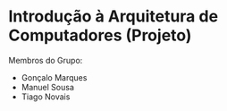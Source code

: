 # Introdução à Arquitetura de Computadores (Projeto)



Membros do Grupo:
- Gonçalo Marques
- Manuel Sousa
- Tiago Novais